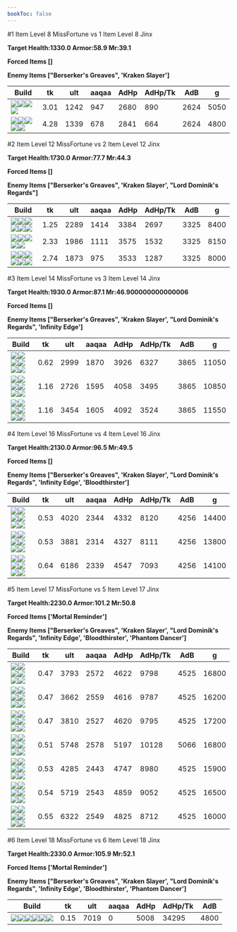 ```yaml
---
bookToc: false
---
```


#1 Item Level 8 MissFortune vs 1 Item Level 8 Jinx

**Target Health:1330.0 Armor:58.9 Mr:39.1**


**Forced Items []**


**Enemy Items ["Berserker's Greaves", 'Kraken Slayer']**




Build | tk | ult | aaqaa | AdHp | AdHp/Tk | AdB | g
-|-|-|-|-|-|-|-
![](/item/6671.png)![](/item/1001.png)![](/item/1053.png)![](/item/1055.png)|3.01|1242|947|2680|890|2624|5050
![](/item/3156.png)![](/item/1001.png)![](/item/1053.png)![](/item/1055.png)![](/item/1036.png)|4.28|1339|678|2841|664|2624|4800




























































#2 Item Level 12 MissFortune vs 2 Item Level 12 Jinx

**Target Health:1730.0 Armor:77.7 Mr:44.3**


**Forced Items []**


**Enemy Items ["Berserker's Greaves", 'Kraken Slayer', "Lord Dominik's Regards"]**




Build | tk | ult | aaqaa | AdHp | AdHp/Tk | AdB | g
-|-|-|-|-|-|-|-
![](/item/6671.png)![](/item/6676.png)![](/item/1001.png)![](/item/1053.png)![](/item/1055.png)![](/item/1036.png)|1.25|2289|1414|3384|2697|3325|8400
![](/item/3156.png)![](/item/3153.png)![](/item/1001.png)![](/item/1055.png)![](/item/1038.png)|2.33|1986|1111|3575|1532|3325|8150
![](/item/3156.png)![](/item/3091.png)![](/item/1001.png)![](/item/1053.png)![](/item/1055.png)![](/item/1036.png)|2.74|1873|975|3533|1287|3325|8000




























































#3 Item Level 14 MissFortune vs 3 Item Level 14 Jinx

**Target Health:1930.0 Armor:87.1 Mr:46.900000000000006**


**Forced Items []**


**Enemy Items ["Berserker's Greaves", 'Kraken Slayer', "Lord Dominik's Regards", 'Infinity Edge']**




Build | tk | ult | aaqaa | AdHp | AdHp/Tk | AdB | g
-|-|-|-|-|-|-|-
![](/item/6671.png)![](/item/6676.png)![](/item/3033.png)![](/item/1001.png)![](/item/1053.png)![](/item/1055.png)|0.62|2999|1870|3926|6327|3865|11050
![](/item/6671.png)![](/item/6676.png)![](/item/3156.png)![](/item/1001.png)![](/item/1053.png)![](/item/1055.png)|1.16|2726|1595|4058|3495|3865|10850
![](/item/3156.png)![](/item/3095.png)![](/item/3142.png)![](/item/1053.png)![](/item/1055.png)![](/item/1038.png)|1.16|3454|1605|4092|3524|3865|11550




























































#4 Item Level 16 MissFortune vs 4 Item Level 16 Jinx

**Target Health:2130.0 Armor:96.5 Mr:49.5**


**Forced Items []**


**Enemy Items ["Berserker's Greaves", 'Kraken Slayer', "Lord Dominik's Regards", 'Infinity Edge', 'Bloodthirster']**




Build | tk | ult | aaqaa | AdHp | AdHp/Tk | AdB | g
-|-|-|-|-|-|-|-
![](/item/6671.png)![](/item/6676.png)![](/item/3033.png)![](/item/3085.png)![](/item/1053.png)![](/item/1038.png)|0.53|4020|2344|4332|8120|4256|14400
![](/item/6671.png)![](/item/6676.png)![](/item/3033.png)![](/item/3091.png)![](/item/1001.png)![](/item/1053.png)|0.53|3881|2314|4327|8111|4256|13800
![](/item/3156.png)![](/item/3033.png)![](/item/6676.png)![](/item/3142.png)![](/item/1053.png)![](/item/1038.png)|0.64|6186|2339|4547|7093|4256|14100




























































#5 Item Level 17 MissFortune vs 5 Item Level 17 Jinx

**Target Health:2230.0 Armor:101.2 Mr:50.8**


**Forced Items ['Mortal Reminder']**


**Enemy Items ["Berserker's Greaves", 'Kraken Slayer', "Lord Dominik's Regards", 'Infinity Edge', 'Bloodthirster', 'Phantom Dancer']**




Build | tk | ult | aaqaa | AdHp | AdHp/Tk | AdB | g
-|-|-|-|-|-|-|-
![](/item/6671.png)![](/item/3085.png)![](/item/3033.png)![](/item/3095.png)![](/item/3153.png)![](/item/1038.png)|0.47|3793|2572|4622|9798|4525|16800
![](/item/6671.png)![](/item/3091.png)![](/item/3033.png)![](/item/3095.png)![](/item/3153.png)![](/item/1001.png)|0.47|3662|2559|4616|9787|4525|16200
![](/item/6671.png)![](/item/3091.png)![](/item/3033.png)![](/item/3094.png)![](/item/3153.png)![](/item/1038.png)|0.47|3810|2527|4620|9795|4525|17200
![](/item/3091.png)![](/item/3033.png)![](/item/3153.png)![](/item/3814.png)![](/item/3142.png)![](/item/1038.png)|0.51|5748|2578|5197|10128|5066|16800
![](/item/6671.png)![](/item/6676.png)![](/item/3033.png)![](/item/3085.png)![](/item/3156.png)![](/item/1053.png)|0.53|4285|2443|4747|8980|4525|15900
![](/item/3156.png)![](/item/3153.png)![](/item/3087.png)![](/item/3033.png)![](/item/3142.png)![](/item/1038.png)|0.54|5719|2543|4859|9052|4525|16500
![](/item/3156.png)![](/item/3033.png)![](/item/6676.png)![](/item/3142.png)![](/item/3091.png)![](/item/1053.png)|0.55|6322|2549|4825|8712|4525|16000




























































#6 Item Level 18 MissFortune vs 6 Item Level 18 Jinx

**Target Health:2330.0 Armor:105.9 Mr:52.1**


**Forced Items ['Mortal Reminder']**


**Enemy Items ["Berserker's Greaves", 'Kraken Slayer', "Lord Dominik's Regards", 'Infinity Edge', 'Bloodthirster', 'Phantom Dancer']**




Build | tk | ult | aaqaa | AdHp | AdHp/Tk | AdB
-|-|-|-|-|-|-
![](/item/6671.png)![](/item/6676.png)![](/item/3033.png)![](/item/3072.png)![](/item/3095.png)![](/item/6696.png)|0.15|7019|0|5008|34295|4800




























































